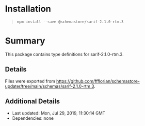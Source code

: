 # Installation
> `npm install --save @schemastore/sarif-2.1.0-rtm.3`

# Summary
This package contains type definitions for sarif-2.1.0-rtm.3.

## Details
Files were exported from https://github.com/ffflorian/schemastore-updater/tree/main/schemas/sarif-2.1.0-rtm.3.

## Additional Details
* Last updated: Mon, Jul 29, 2019, 11:30:14 GMT
* Dependencies: none
